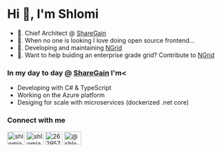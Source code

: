 # Hi 👋, I'm Shlomi

- 🚀.  Chief Architect @ [ShareGain](https://sharegain.com/) 
- 🤫.  When no one is looking I love doing open source frontend... 
- 🔭.  Developing and maintaining [NGrid](https://shlomiassaf.github.io/ngrid/)
- 👯.  Want to help buiding an enterprise grade grid? Contribute to [NGrid](https://github.com/shlomiassaf/ngrid)

### In my day to day @ [ShareGain](https://sharegain.com/) I'm<

- Developing with C# & TypeScript
- Working on the Azure platform
- Desiging for scale with microservices (dockerized .net core)


### Connect with me
<p align="left">
<a href="https://twitter.com/shlomiassaf" target="blank"><img align="center" src="https://cdn.jsdelivr.net/npm/simple-icons@3.0.1/icons/twitter.svg" alt="shlomiassaf" height="30" width="40" /></a>
<a href="https://linkedin.com/in/shlomiassaf" target="blank"><img align="center" src="https://cdn.jsdelivr.net/npm/simple-icons@3.0.1/icons/linkedin.svg" alt="shlomiassaf" height="30" width="40" /></a>
<a href="https://stackoverflow.com/users/2629573" target="blank"><img align="center" src="https://cdn.jsdelivr.net/npm/simple-icons@3.0.1/icons/stackoverflow.svg" alt="2629573" height="30" width="40" /></a>
<a href="https://medium.com/@shlomiassaf" target="blank"><img align="center" src="https://cdn.jsdelivr.net/npm/simple-icons@3.0.1/icons/medium.svg" alt="@shlomiassaf" height="30" width="40" /></a>
</p>

